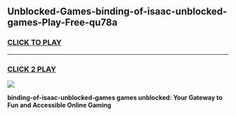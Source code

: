 
## Unblocked-Games-binding-of-isaac-unblocked-games-Play-Free-qu78a
<h3>
<a href="https://premium76.site?title=binding-of-isaac-unblocked-games&ref=10A">CLICK TO PLAY</a></h3>
<hr>

<h3>
<a href="https://premium76.site?title=binding-of-isaac-unblocked-games&ref=10A">CLICK 2 PLAY</a>
  
</h3>

<a href="https://premium76.site?title=binding-of-isaac-unblocked-games&ref=10A"><img src="https://clearcache.store/games.png"></a>


**binding-of-isaac-unblocked-games games unblocked: Your Gateway to Fun and Accessible Online Gaming**

